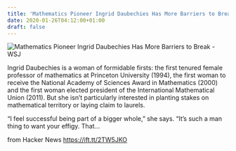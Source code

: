 ```yaml
---
title: 'Mathematics Pioneer Ingrid Daubechies Has More Barriers to Break'
date: 2020-01-26T04:12:00+01:00
draft: false
---
```


![](https://si.wsj.net/public/resources/images/B3-FX951_Daubec_SOC_20200122121955.jpg "Mathematics Pioneer Ingrid Daubechies Has More Barriers to Break - WSJ")  

Ingrid Daubechies is a woman of formidable firsts: the first tenured female professor of mathematics at Princeton University (1994), the first woman to receive the National Academy of Sciences Award in Mathematics (2000) and the first woman elected president of the International Mathematical Union (2011). But she isn’t particularly interested in planting stakes on mathematical territory or laying claim to laurels.

“I feel successful being part of a bigger whole,” she says. “It’s such a man thing to want your effigy. That...

  
  
from Hacker News https://ift.tt/2TW5JKO